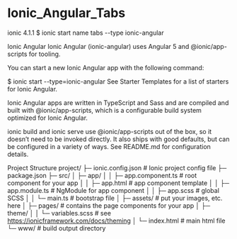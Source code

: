 # Ionic_Angular_Tabs
ionic 4.1.1 $ ionic start name tabs --type ionic-angular


Ionic Angular
Ionic Angular (ionic-angular) uses Angular 5 and @ionic/app-scripts for tooling.

You can start a new Ionic Angular app with the following command:

$ ionic start --type=ionic-angular
See Starter Templates for a list of starters for Ionic Angular.

Ionic Angular apps are written in TypeScript and Sass and are compiled and built with @ionic/app-scripts, which is a configurable build system optimized for Ionic Angular.

ionic build and ionic serve use @ionic/app-scripts out of the box, so it doesn’t need to be invoked directly. It also ships with good defaults, but can be configured in a variety of ways. See README.md for configuration details.

Project Structure
project/
├─ ionic.config.json # Ionic project config file
├─ package.json
├─ src/
│  ├─ app/
│  │  ├─ app.component.ts # root component for your app
│  │  ├─ app.html # app component template
│  │  ├─ app.module.ts # NgModule for app component
│  │  ├─ app.scss # global SCSS
│  │  └─ main.ts # bootstrap file
│  ├─ assets/ # put your images, etc. here
│  ├─ pages/ # contains the page components for your app
│  ├─ theme/
│  │  └─ variables.scss # see https://ionicframework.com/docs/theming
│  └─ index.html # main html file
└─ www/ # build output directory

